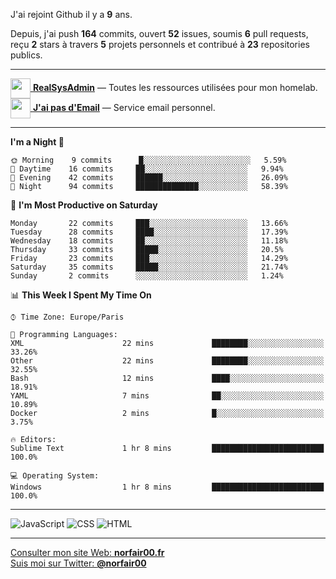 J'ai rejoint Github il y a **9** ans.

Depuis, j'ai push **164** commits, ouvert **52** issues, soumis **6** pull requests, reçu **2** stars à travers **5** projets personnels et contribué à **23** repositories publics.

---

[<img src="https://avatars2.githubusercontent.com/u/64165263?s=96&v=4" width="32" height="32" align="center"> **RealSysAdmin**](https://github.com/realsysadmin-icu) — Toutes les ressources utilisées pour mon homelab.  
[<img src="https://avatars1.githubusercontent.com/u/65110091?s=96&v=4" width="32" height="32" align="center"> **J'ai pas d'Email**](https://github.com/jaipasdemail) — Service email personnel.  

---

<!--START_SECTION:waka-->
**I'm a Night 🦉** 

```text
🌞 Morning    9 commits      █░░░░░░░░░░░░░░░░░░░░░░░░   5.59% 
🌆 Daytime    16 commits     ██░░░░░░░░░░░░░░░░░░░░░░░   9.94% 
🌃 Evening    42 commits     ██████░░░░░░░░░░░░░░░░░░░   26.09% 
🌙 Night      94 commits     ██████████████░░░░░░░░░░░   58.39%

```
📅 **I'm Most Productive on Saturday** 

```text
Monday       22 commits     ███░░░░░░░░░░░░░░░░░░░░░░   13.66% 
Tuesday      28 commits     ████░░░░░░░░░░░░░░░░░░░░░   17.39% 
Wednesday    18 commits     ██░░░░░░░░░░░░░░░░░░░░░░░   11.18% 
Thursday     33 commits     █████░░░░░░░░░░░░░░░░░░░░   20.5% 
Friday       23 commits     ███░░░░░░░░░░░░░░░░░░░░░░   14.29% 
Saturday     35 commits     █████░░░░░░░░░░░░░░░░░░░░   21.74% 
Sunday       2 commits      ░░░░░░░░░░░░░░░░░░░░░░░░░   1.24%

```


📊 **This Week I Spent My Time On** 

```text
⌚︎ Time Zone: Europe/Paris

💬 Programming Languages: 
XML                      22 mins             ████████░░░░░░░░░░░░░░░░░   33.26% 
Other                    22 mins             ████████░░░░░░░░░░░░░░░░░   32.55% 
Bash                     12 mins             ████░░░░░░░░░░░░░░░░░░░░░   18.91% 
YAML                     7 mins              ██░░░░░░░░░░░░░░░░░░░░░░░   10.89% 
Docker                   2 mins              █░░░░░░░░░░░░░░░░░░░░░░░░   3.75%

🔥 Editors: 
Sublime Text             1 hr 8 mins         █████████████████████████   100.0%

💻 Operating System: 
Windows                  1 hr 8 mins         █████████████████████████   100.0%

```


<!--END_SECTION:waka-->

---

![JavaScript](https://img.shields.io/static/v1?style=for-the-badge&label=JavaScript&color=555&labelColor=%23f1e05a&message=67.7%25)
![CSS](https://img.shields.io/static/v1?style=for-the-badge&label=CSS&color=555&labelColor=%23563d7c&message=18.8%25)
![HTML](https://img.shields.io/static/v1?style=for-the-badge&label=HTML&color=555&labelColor=%23e34c26&message=13.4%25)

---

[Consulter mon site Web: **norfair00.fr**](https://norfair00.fr/)  
[Suis moi sur Twitter: **@norfair00**](https://twitter.com/norfair00)
